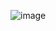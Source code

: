 
![image](https://user-images.githubusercontent.com/124070431/220003434-9f046633-18e1-4f50-999f-d3b401153569.png)
